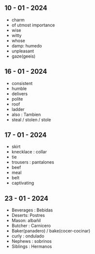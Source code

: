 ## 10 - 01 - 2024

- charm 
- of utmost importance
- wise
- witty 
- whose
- damp: humedo
- unpleasant
- gaze(geeis)


## 16 - 01 - 2024

- consistent
- humble
- delivers
- polite 
- roof 
- ladder
- also : Tambien
- steal / stolen / stole 

## 17 - 01 - 2024

- skirt 
- knecklace : collar
- tie 
- trousers : pantalones
- beef 
- meal 
- belt
- captivating 

## 23 - 01 - 2024

- Beverages : Bebidas
- Deserts: Postres
- Mason: albañil
- Butcher : Carnicero
- Baker(panadero) / bake(cocer-cocinar)
- curly : ondulado
- Nephews : sobrinos
- Siblings : Hermanos